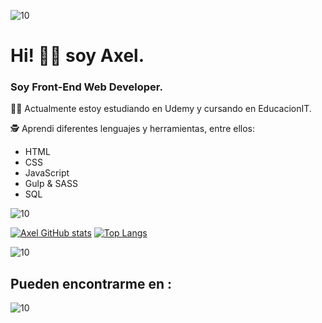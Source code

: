 ![10](https://user-images.githubusercontent.com/55170175/114474409-87dd6800-9bcc-11eb-9ca0-538bd30ae29b.png)

# Hi! 👋🏼 soy Axel. 

###  Soy Front-End Web Developer. 


💪🏼 Actualmente estoy estudiando en Udemy y cursando en EducacionIT.

🕵 Aprendi diferentes lenguajes y herramientas, entre ellos: 
* HTML
* CSS
* JavaScript
* Gulp & SASS
* SQL


![10](https://user-images.githubusercontent.com/55170175/114474409-87dd6800-9bcc-11eb-9ca0-538bd30ae29b.png)


[![Axel GitHub stats](https://github-readme-stats.vercel.app/api?username=axelcorrea)](https://github.com/axelcorrea/github-readme-stats) [![Top Langs](https://github-readme-stats.vercel.app/api/top-langs/?username=axelcorrea&layout=compact&theme=buefy)](https://github.com/axelcorrea/github-readme-stats)


![10](https://user-images.githubusercontent.com/55170175/114474409-87dd6800-9bcc-11eb-9ca0-538bd30ae29b.png)


## Pueden encontrarme en :


![10](https://user-images.githubusercontent.com/55170175/114474409-87dd6800-9bcc-11eb-9ca0-538bd30ae29b.png)

